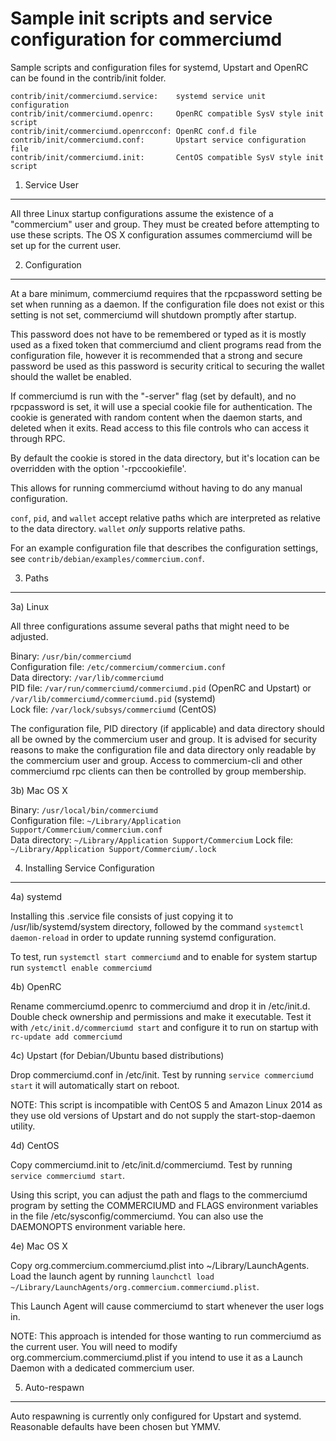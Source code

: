 Sample init scripts and service configuration for commerciumd
==========================================================

Sample scripts and configuration files for systemd, Upstart and OpenRC
can be found in the contrib/init folder.

    contrib/init/commerciumd.service:    systemd service unit configuration
    contrib/init/commerciumd.openrc:     OpenRC compatible SysV style init script
    contrib/init/commerciumd.openrcconf: OpenRC conf.d file
    contrib/init/commerciumd.conf:       Upstart service configuration file
    contrib/init/commerciumd.init:       CentOS compatible SysV style init script

1. Service User
---------------------------------

All three Linux startup configurations assume the existence of a "commercium" user
and group.  They must be created before attempting to use these scripts.
The OS X configuration assumes commerciumd will be set up for the current user.

2. Configuration
---------------------------------

At a bare minimum, commerciumd requires that the rpcpassword setting be set
when running as a daemon.  If the configuration file does not exist or this
setting is not set, commerciumd will shutdown promptly after startup.

This password does not have to be remembered or typed as it is mostly used
as a fixed token that commerciumd and client programs read from the configuration
file, however it is recommended that a strong and secure password be used
as this password is security critical to securing the wallet should the
wallet be enabled.

If commerciumd is run with the "-server" flag (set by default), and no rpcpassword is set,
it will use a special cookie file for authentication. The cookie is generated with random
content when the daemon starts, and deleted when it exits. Read access to this file
controls who can access it through RPC.

By default the cookie is stored in the data directory, but it's location can be overridden
with the option '-rpccookiefile'.

This allows for running commerciumd without having to do any manual configuration.

`conf`, `pid`, and `wallet` accept relative paths which are interpreted as
relative to the data directory. `wallet` *only* supports relative paths.

For an example configuration file that describes the configuration settings,
see `contrib/debian/examples/commercium.conf`.

3. Paths
---------------------------------

3a) Linux

All three configurations assume several paths that might need to be adjusted.

Binary:              `/usr/bin/commerciumd`  
Configuration file:  `/etc/commercium/commercium.conf`  
Data directory:      `/var/lib/commerciumd`  
PID file:            `/var/run/commerciumd/commerciumd.pid` (OpenRC and Upstart) or `/var/lib/commerciumd/commerciumd.pid` (systemd)  
Lock file:           `/var/lock/subsys/commerciumd` (CentOS)  

The configuration file, PID directory (if applicable) and data directory
should all be owned by the commercium user and group.  It is advised for security
reasons to make the configuration file and data directory only readable by the
commercium user and group.  Access to commercium-cli and other commerciumd rpc clients
can then be controlled by group membership.

3b) Mac OS X

Binary:              `/usr/local/bin/commerciumd`  
Configuration file:  `~/Library/Application Support/Commercium/commercium.conf`  
Data directory:      `~/Library/Application Support/Commercium`
Lock file:           `~/Library/Application Support/Commercium/.lock`

4. Installing Service Configuration
-----------------------------------

4a) systemd

Installing this .service file consists of just copying it to
/usr/lib/systemd/system directory, followed by the command
`systemctl daemon-reload` in order to update running systemd configuration.

To test, run `systemctl start commerciumd` and to enable for system startup run
`systemctl enable commerciumd`

4b) OpenRC

Rename commerciumd.openrc to commerciumd and drop it in /etc/init.d.  Double
check ownership and permissions and make it executable.  Test it with
`/etc/init.d/commerciumd start` and configure it to run on startup with
`rc-update add commerciumd`

4c) Upstart (for Debian/Ubuntu based distributions)

Drop commerciumd.conf in /etc/init.  Test by running `service commerciumd start`
it will automatically start on reboot.

NOTE: This script is incompatible with CentOS 5 and Amazon Linux 2014 as they
use old versions of Upstart and do not supply the start-stop-daemon utility.

4d) CentOS

Copy commerciumd.init to /etc/init.d/commerciumd. Test by running `service commerciumd start`.

Using this script, you can adjust the path and flags to the commerciumd program by
setting the COMMERCIUMD and FLAGS environment variables in the file
/etc/sysconfig/commerciumd. You can also use the DAEMONOPTS environment variable here.

4e) Mac OS X

Copy org.commercium.commerciumd.plist into ~/Library/LaunchAgents. Load the launch agent by
running `launchctl load ~/Library/LaunchAgents/org.commercium.commerciumd.plist`.

This Launch Agent will cause commerciumd to start whenever the user logs in.

NOTE: This approach is intended for those wanting to run commerciumd as the current user.
You will need to modify org.commercium.commerciumd.plist if you intend to use it as a
Launch Daemon with a dedicated commercium user.

5. Auto-respawn
-----------------------------------

Auto respawning is currently only configured for Upstart and systemd.
Reasonable defaults have been chosen but YMMV.
